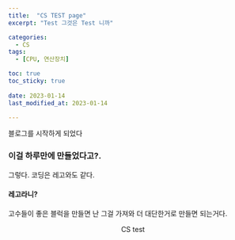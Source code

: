 ```yaml
---
title:  "CS TEST page" 
excerpt: "Test 그것은 Test 니까"

categories:
  - CS
tags:
  - [CPU, 연산장치]

toc: true
toc_sticky: true
 
date: 2023-01-14
last_modified_at: 2023-01-14

---
```


블로그를 시작하게 되었다

### 이걸 하루만에 만들었다고?.

그렇다. 코딩은 레고와도 같다.

#### 레고라니?

고수들이 좋은 블럭을 만들면 난 그걸 가져와 더 대단한거로 만들면 되는거다.

<center> CS test  </center>

